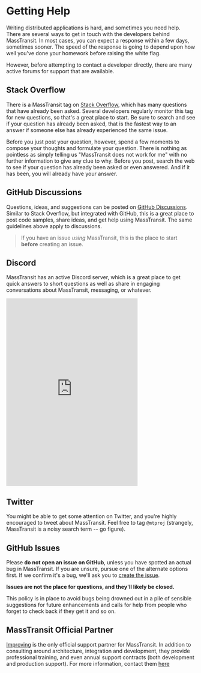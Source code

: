 # Getting Help

Writing distributed applications is hard, and sometimes you need help. There are several ways to get in touch with the developers behind MassTransit. In most cases, you can expect a response within a few days, sometimes sooner. The speed of the response is going to depend upon how well you've done your homework before raising the white flag.

However, before attempting to contact a developer directly, there are many active forums for support that are available.

## Stack Overflow

There is a MassTransit tag on [Stack Overflow][1], which has many questions that have already been asked. Several developers regularly monitor this tag for new questions, so that's a great place to start. Be sure to search and see if your question has already been asked, that is the fastest way to an answer if someone else has already experienced the same issue.

Before you just post your question, however, spend a few moments to compose your thoughts and formulate your question. There is nothing as pointless as simply telling us "MassTransit does not work for me" with no further information to give any clue to why. Before you post, search the web to see if your question has already been asked or even answered. And if it has been, you will already have your answer.

## GitHub Discussions

Questions, ideas, and suggestions can be posted on [GitHub Discussions](https://github.com/MassTransit/MassTransit/discussions). Similar to Stack Overflow, but integrated with GitHub, this is a great place to post code samples, share ideas, and get help using MassTransit. The same guidelines above apply to discussions.

> If you have an issue _using_ MassTransit, this is the place to start **before** creating an issue.

## Discord

MassTransit has an active Discord server, which is a great place to get quick answers to short questions as well as share in engaging conversations about MassTransit, messaging, or whatever.

<iframe src="https://discordapp.com/widget?id=682238261753675864&theme=dark" width="350" height="500" allowtransparency="true" frameborder="0"></iframe>

## Twitter

You might be able to get some attention on Twitter, and you're highly encouraged to tweet about MassTransit. Feel free to tag `@mtproj` (strangely, MassTransit is a noisy search term -- go figure).

## GitHub Issues

Please **do not open an issue on GitHub**, unless you have spotted an actual bug in MassTransit. If you are unsure, pursue one of the alternate options first. If we confirm it's a bug, we'll ask you to [create the issue][3].

**Issues are not the place for questions, and they'll likely be closed.**

This policy is in place to avoid bugs being drowned out in a pile of sensible suggestions for future enhancements and calls for help from people who forget to check back if they get it and so on.

## MassTransit Official Partner

[Improving](5) is the only official support partner for MassTransit. In addition to consulting around architecture, integration and development, they provide professional training, and even annual support contracts (both development and production support). For more information, contact them [here](6)


[1]: http://stackoverflow.com/questions/tagged/masstransit
[3]: https://github.com/masstransit/masstransit/issues
[4]: https://gist.github.com/
[5]: http://improving.com/
[6]: mailto://masstransit@improving.com
